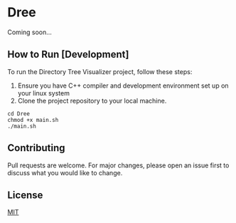 # Dree

Coming soon...

## How to Run [Development]

To run the Directory Tree Visualizer project, follow these steps:

1. Ensure you have C++ compiler and development environment set up on your linux system
2. Clone the project repository to your local machine.

```shell
cd Dree
chmod +x main.sh
./main.sh
```

## Contributing

Pull requests are welcome. For major changes, please open an issue first
to discuss what you would like to change.

## License

[MIT](https://choosealicense.com/licenses/mit/)
